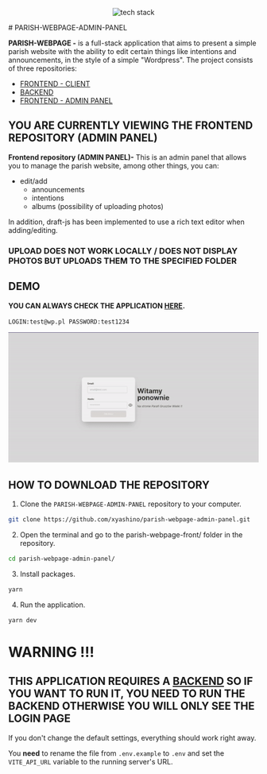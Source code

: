 <p align="center">
  <img src="https://github-readme-tech-stack.vercel.app/api/cards?title=Tech%20Stack&titleAlign=center&fontSize=24&lineCount=2&theme=react&gap=13&line1=react,react,61DAFB;typescript,typescript,3178C6;reactrouter,react%20router,CA4245;&line2=daisyui,daisyui,5A0EF8;tailwindcss,tailwind%20css,06B6D4" alt="tech stack"/>
</p> 
# PARISH-WEBPAGE-ADMIN-PANEL

**PARISH-WEBPAGE -** is a full-stack application that aims to present a simple parish website with the ability to edit certain things like intentions and announcements, in the style of a simple "Wordpress". The project consists of three repositories:

- [FRONTEND - CLIENT](https://github.com/xyashino/parish-webpage-front)
- [BACKEND](https://github.com/xyashino/parish-webpage-backend)
- [FRONTEND - ADMIN PANEL](https://github.com/xyashino/parish-webpage-adminpannel)

## YOU ARE CURRENTLY VIEWING THE FRONTEND REPOSITORY (ADMIN PANEL)
**Frontend repository (ADMIN PANEL)-** This is an admin panel that allows you to manage the parish website, among other things, you can:
- edit/add
    - announcements
    -  intentions
    - albums (possibility of uploading photos)
  
In addition, draft-js has been implemented to use a rich text editor when adding/editing.
### UPLOAD DOES NOT WORK LOCALLY / DOES NOT DISPLAY PHOTOS BUT UPLOADS THEM TO THE SPECIFIED FOLDER



## DEMO
**YOU CAN ALWAYS CHECK THE APPLICATION [HERE](https://admin.yashino.usermd.net/).**

``
  LOGIN:test@wp.pl
  PASSWORD:test1234
``
<p align="center">
  <img src="demo/pannel.gif" alt="demo">
</p> 

## HOW TO DOWNLOAD THE REPOSITORY
1. Clone the `PARISH-WEBPAGE-ADMIN-PANEL` repository to your computer.
```bash
git clone https://github.com/xyashino/parish-webpage-admin-panel.git
```
2. Open the terminal and go to the parish-webpage-front/ folder in the repository.
```bash
cd parish-webpage-admin-panel/
```
3. Install packages.
```bash
yarn
```
4. Run the application.
```bash
yarn dev
```
# WARNING !!!
## THIS APPLICATION REQUIRES A [BACKEND](https://github.com/xyashino/parish-webpage-backend) SO IF YOU WANT TO RUN IT, YOU NEED TO RUN THE BACKEND OTHERWISE YOU WILL ONLY SEE THE LOGIN PAGE
If you don't change the default settings, everything should work right away.

You **need** to rename the file from `.env.example` to `.env` and set the `VITE_API_URL` variable to the running server's URL.
